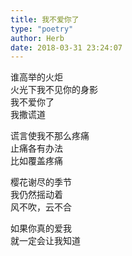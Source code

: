```yaml
---  
title: 我不爱你了  
type: "poetry"  
author: Herb  
date: 2018-03-31 23:24:07  
---  
```

谁高举的火炬  
火光下我不见你的身影  
我不爱你了  
我撒谎道  

谎言使我不那么疼痛  
止痛各有办法  
比如覆盖疼痛  

樱花谢尽的季节  
我仍然摇动着  
风不吹，云不合  

如果你真的爱我  
就一定会让我知道